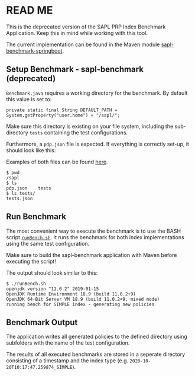 # READ ME

This is the deprecated version of the SAPL PRP Index Benchmark Application.
Keep this in mind while working with this tool.

The current implementation can be found in the Maven module [sapl-benchmark-springboot](../sapl-benchmark-springboot/).

## Setup Benchmark - sapl-benchmark (deprecated)

`Benchmark.java` requires a working directory for the benchmark. By default this value is set to:

`private static final String DEFAULT_PATH = System.getProperty("user.home") + "/sapl/";`

Make sure this directory is existing on your file system, including the sub-directory `tests` containing the test configurations.

Furthermore, a `pdp.json` file is expected. If everything is correctly set-up, it should look like this:

Examples of both files can be found [here](./src/main/resources/).

```
$ pwd
/sapl
$ ls
pdp.json	tests
$ ls tests/
tests.json
```

## Run Benchmark

The most convenient way to execute the benchmark is to use the BASH script [`runBench.sh`](./runBench.sh).
It runs the benchmark for both index implementations using the same test configuration.

Make sure to build the sapl-benchmark application with Maven before executing the script!

The output should look similar to this:
```
$ ./runBench.sh
openjdk version "11.0.2" 2019-01-15
OpenJDK Runtime Environment 18.9 (build 11.0.2+9)
OpenJDK 64-Bit Server VM 18.9 (build 11.0.2+9, mixed mode)
running bench for SIMPLE index - generating new policies
```


## Benchmark Output

The application writes all generated policies to the defined directory using subfolders with the name of the test configuration.

The results of all executed benchmarks are stored in a seperate directory consisting of a timestamp and the index type (e.g. `2020-10-20T10:17:47.259874_SIMPLE`).
